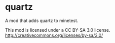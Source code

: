 quartz
======

A mod that adds quartz to minetest.

This mod is licensed under a CC BY-SA 3.0 license.  
http://creativecommons.org/licenses/by-sa/3.0/
